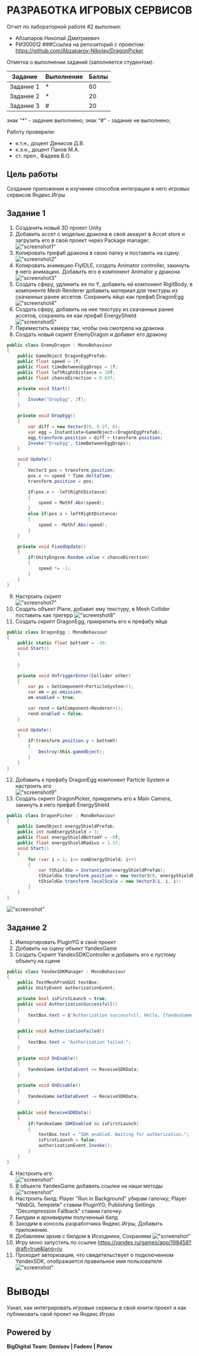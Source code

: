
# РАЗРАБОТКА ИГРОВЫХ СЕРВИСОВ
Отчет по лабораторной работе #2 выполнил:
- Абзапаров Николай Дмитриевич
- РИ300012
###Ссылка на репозиторий с проектом: https://github.com/Abzaparov-Nikolay/DragonPicker

Отметка о выполнении заданий (заполняется студентом):

| Задание | Выполнение | Баллы |
| ------ | ------ | ------ |
| Задание 1 | * | 60 |
| Задание 2 | * | 20 |
| Задание 3 | # | 20 |

знак "*" - задание выполнено; знак "#" - задание не выполнено;

Работу проверили:
- к.т.н., доцент Денисов Д.В.
- к.э.н., доцент Панов М.А.
- ст. преп., Фадеев В.О.

## Цель работы
Создание приложения и изучение способов интеграции в него игровых сервисов Яндекс.Игры
## Задание 1
1) Созданить новый 3D проект Unity
2) Добавить ассет с моделью дракона в свой аккаунт в Accet store и загрузить его в свой проект через Package manager.<br>
!["screenshot1"](Screenshots/1.PNG)
3) Копировать префаб дракона в свою папку и поставить на сцену.<br>
!["screenshot2"](Screenshots/2.PNG)
4) Копировать анимацию FlyIDLE, создать Animator controller, закинуть в него анимацию. Добавить его в компонент Animator у дракона<br>
!["screenshot3"](Screenshots/3.gif)
5) Создать сферу, удлинить ее по Y, добавить ей компонент RigitBody, в компоненте Mesh Renderer добавить материал для текстуры из скачанных ранее ассетов. Сохранить яйцо как префаб DragonEgg<br>
!["screenshot4"](Screenshots/4.PNG)
6) Создать сферу, добавить на нее текстуру из скачанных ранее ассетов, сохранить ее как префаб EnergyShield<br>
!["screenshot5"](Screenshots/5.PNG)
7) Переместить камеру так, чтобы она смотрела на дракона
8) Создать новый скрипт EnemyDragon и добавит его дракону

```cs
public class EnemyDragon : MonoBehaviour
{
    public GameObject DragonEggPrefab;
    public float speed = 1f;
    public float timeBetweenEggDrops = 1f;
    public float leftRightDistance = 10f;
    public float chanceDirection = 0.03f;

    private void Start()
    {
        Invoke("DropEgg", 2f);
    }

    private void DropEgg()
    {
        var diff = new Vector3(0, 0.5f, 0);
        var egg = Instantiate<GameObject>(DragonEggPrefab);
        egg.transform.position = diff + transform.position;
        Invoke("DropEgg", timeBetweenEggDrops);
    }

    void Update()
    {
        Vector3 pos = transform.position;
        pos.x += speed * Time.deltaTime;
        transform.position = pos;

        if(pos.x < -leftRightDistance)
        {
            speed = Mathf.Abs(speed);
        }
        else if(pos.x > leftRightDistance)
        {
            speed = -Mathf.Abs(speed);
        }
    }

    private void FixedUpdate()
    {
        if(UnityEngine.Random.value < chanceDirection)
        {
            speed *= -1;
        }
    }
}
```

9)  Настроить скрипт<br>
!["screenshot7"](Screenshots/6.PNG)<br>
10) Создать объект Plane, добавит ему текстуру, в Mesh Collider поставить как тригерр
!["screenshot8"](Screenshots/7.PNG)<br>
11) Создать скрипт DragonEgg, прикрепить его к префабу яйца<br>
``` cs
public class DragonEgg : MonoBehaviour
{
    public static float bottomY = -30;
    void Start()
    {
        
    }

    private void OnTriggerEnter(Collider other)
    {
        var ps = GetComponent<ParticleSystem>();
        var em = ps.emission;
        em.enabled = true;

        var rend = GetComponent<Renderer>();
        rend.enabled = false;
    }

    void Update()
    {
        if(transform.position.y < bottomY)
        {
            Destroy(this.gameObject);
        }
    }
}
```
12) Добавить к префабу DragonEgg компонент Particle System и настроить его<br>
!["screenshot9"](Screenshots/8.PNG)<br>
13) Создать скрипт DragonPicker, прикрепить его к Main Camera, закинуть в него префаб EnergyShield<br>
```cs
public class DragonPicker : MonoBehaviour
{
    public GameObject energyShieldPrefab;
    public int numEnergyShield = 3;
    public float energyShieldBottomY = -6f;
    public float energyShieldRadius = 1.5f;
    void Start()
    {
        for (var i = 1; i<= numEnergyShield; i++)
        {
            var tShieldGo = Instantiate(energyShieldPrefab);
            tShieldGo.transform.position = new Vector3(0, energyShieldBottomY, 0);
            tShieldGo.transform.localScale = new Vector3(i, i, i);
        }
    }
}
```
!["screenshot"](Screenshots/11.gif)
## Задание 2
1) Импортировать PluginYG в свой проект
2) Добавить на сцену объект YandexGame
3) Создать Скрипт YandexSDKController и добавить его к пустому объекту на сцене
```cs
public class YandexSDKManager : MonoBehaviour
{
    public TextMeshProUGUI textBox;
    public UnityEvent authorizationEvent;

    private bool isFirstLaunch = true;
    public void AuthorizationSuccessfull()
    {
        textBox.text = $"Authorization successfull. Hello, {YandexGame.playerName}!";
    }

    public void AuthorizationFailed()
    {
        textBox.text = "Authorization failed.";
    }

    private void OnEnable()
    {
        YandexGame.GetDataEvent += ReceiveSDKData;
    }

    private void OnDisable()
    {
        YandexGame.GetDataEvent -= ReceiveSDKData;
    }

    public void ReceiveSDKData()
    {
        if(YandexGame.SDKEnabled && isFirstLaunch)
        {
            textBox.text = "SDK enabled. Waiting for authorization.";
            isFirstLaunch = false;
            authorizationEvent.Invoke();
        }
    }
}
```
4) Настроить его<br>
   !["screenshot"](Screenshots/9.PNG)
5) В объекте YandexGame добавить ссылки на наши методы<br>
   !["screenshot"](Screenshots/10.PNG)
6) Настроить билд: Player "Run in Background" убирам галочку; Player "WebGL Templete" ставим PluginYG; Publishing Settings "Decompression Fallback" ставим галочку.
7) Билдим и архивируем полученный билд
8) Заходим в консоль разработчика Яндекс.Игры, Добавить приложение.
9)  Добавляем архив с билдом в Исходники, Сохраняем
    !["screenshot"](Screenshots/12.PNG)
10) Игру моно запустить по ссылке https://yandex.ru/games/app/198458?draft=true&lang=ru
11) Проходит авторизация, что свидетельствует о подключенном YandexSDK, отображается правильное имя пользователя
    !["screenshot"](Screenshots/13.gif)
# Выводы
Узнал, как интегрировать игровые сервисы в свой юнити проект и как публиковать свой проект на Яндекс.Играх
## Powered by

**BigDigital Team: Denisov | Fadeev | Panov**





   



